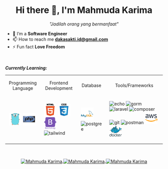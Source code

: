 <h1 align="center">Hi there 👋, I'm Mahmuda Karima</h1>
<p align="center" style="font-style: italic;">"Jadilah orang yang bermanfaat"</p>

- 🌱 I’m a **Software Engineer**
- 📫 How to reach me **dakasakti.id@gmail.com**
- ⚡ Fun fact **Love Freedom**

<br/>

_***Currently Learning:***_
<table>
  <tr>
    <td class="border_l border_r border_t border_b selected">
      <div class="wrap">
        <div style="margin: 10px 5px, font-weight: bold;">
          <p align="center">Programming Language</p>
        </div>
      </div>
    </td>
     <td class="border_l border_r border_t border_b selected">
      <div class="wrap">
        <div style="margin: 10px 5px, font-weight: bold;">
          <p align="center">Frontend Development</p>
        </div>
      </div>
    </td>
    <td class="border_l border_r border_t border_b selected">
      <div class="wrap">
        <div style="margin: 10px 5px, font-weight: bold;">
          <p align="center">Database</p>
        </div>
      </div>
    </td>
    <td class="border_l border_r border_t border_b selected">
      <div class="wrap">
        <div style="margin: 10px 5px, font-weight: bold;">
          <p align="center">Tools/Frameworks</p>
        </div>
      </div>
    </td>
  </tr>
  
  <tr>
  <td class="border_l border_r border_t border_b selected">
    <div class="wrap">
      <div style="margin: 10px 5px;">
        <p align="left">
          <img src="https://raw.githubusercontent.com/devicons/devicon/master/icons/go/go-original.svg" alt="go" width="40" height="40"/>
          <img src="https://raw.githubusercontent.com/devicons/devicon/master/icons/php/php-original.svg" alt="php" width="40" height="40"/>
        </p>
      </div>
    </div>
  </td>
   <td class="border_l border_r border_t border_b selected">
    <div class="wrap">
      <div style="margin: 10px 5px;">
        <p align="left">
          <img src="https://raw.githubusercontent.com/devicons/devicon/master/icons/html5/html5-original-wordmark.svg" alt="html5" width="40" height="40"/>
          <img src="https://raw.githubusercontent.com/devicons/devicon/master/icons/css3/css3-original-wordmark.svg" alt="css3" width="40" height="40"/>
          <img src="https://raw.githubusercontent.com/devicons/devicon/master/icons/bootstrap/bootstrap-plain-wordmark.svg" alt="bootstrap" width="40" height="40"/>  
          <img src="https://www.vectorlogo.zone/logos/tailwindcss/tailwindcss-icon.svg" alt="tailwind" width="40" height="40"/>
        </p>
      </div>
    </div>
  </td>
  <td class="border_l border_r border_t border_b selected">
    <div class="wrap">
      <div style="margin: 10px 5px;">
        <p align="left">
          <img src="https://raw.githubusercontent.com/devicons/devicon/master/icons/mysql/mysql-original-wordmark.svg" alt="mysql" width="40" height="40"/>
          <img src="https://user-images.githubusercontent.com/88183888/189326336-4465c612-8a2e-4674-8649-6dd5589746d8.png" alt="postgree" width="40" height="40"/> 
        </p>
      </div>
    </div>
  </td>
    <td class="border_l border_r border_t border_b selected">
    <div class="wrap">
      <div style="margin: 10px 5px;">
        <p align="left">
          <img src="https://user-images.githubusercontent.com/88183888/173044490-aa814edc-7fae-4113-9268-c062d291f7c8.png" alt="echo" width="40" height="40"/>
          <img src="https://user-images.githubusercontent.com/88183888/173044839-022e6d94-4639-4f27-a4d7-9b9621168a5a.png" alt="gorm" width="40" height="40"/>                   <img src="https://user-images.githubusercontent.com/88183888/173045046-0b222111-90a7-4de9-a604-d004aaf1952e.png" alt="laravel" width="40" height="40"/>
          <img src="https://user-images.githubusercontent.com/88183888/173047567-075886af-bcf4-4fe2-8226-f9241e0484ad.png" alt="composer" width="40" height="40"/>
          <img src="https://www.vectorlogo.zone/logos/git-scm/git-scm-icon.svg" alt="git" width="40" height="40"/>
          <img src="https://www.vectorlogo.zone/logos/getpostman/getpostman-icon.svg" alt="postman" width="40" height="40"/>
          <img src="https://raw.githubusercontent.com/devicons/devicon/master/icons/amazonwebservices/amazonwebservices-original-wordmark.svg" alt="aws" width="40" height="40"/>
          <img src="https://raw.githubusercontent.com/devicons/devicon/master/icons/docker/docker-original-wordmark.svg" alt="docker" width="40" height="40"/> 
        </p>
      </div>
    </div>
  </td>
  </tr>
</table>
<br/>

<p align="center">
  <a href="https://linkedin.com/in/mahmuda-karima" target="blank">
    <img align="center" src="https://cdn.jsdelivr.net/npm/simple-icons@3.0.1/icons/linkedin.svg" alt="Mahmuda Karima" height="30" width="30" />
  </a>
  <a href="https://fb.com/dakasakti.id" target="blank">
    <img align="center" src="https://cdn.jsdelivr.net/npm/simple-icons@3.0.1/icons/facebook.svg" alt="Mahmuda Karima" height="30" width="30" />
  </a>
  <a href="https://instagram.com/daka99.official" target="blank">
    <img align="center" src="https://cdn.jsdelivr.net/npm/simple-icons@3.0.1/icons/instagram.svg" alt="Mahmuda Karima" height="30" width="30" />
  </a>
</p>

